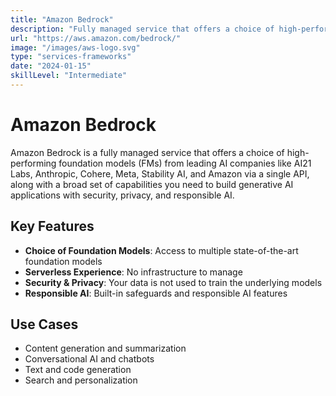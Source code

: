 ```yaml
---
title: "Amazon Bedrock"
description: "Fully managed service that offers a choice of high-performing foundation models from leading AI companies through a single API"
url: "https://aws.amazon.com/bedrock/"
image: "/images/aws-logo.svg"
type: "services-frameworks"
date: "2024-01-15"
skillLevel: "Intermediate"
---
```


# Amazon Bedrock

Amazon Bedrock is a fully managed service that offers a choice of high-performing foundation models (FMs) from leading AI companies like AI21 Labs, Anthropic, Cohere, Meta, Stability AI, and Amazon via a single API, along with a broad set of capabilities you need to build generative AI applications with security, privacy, and responsible AI.

## Key Features

- **Choice of Foundation Models**: Access to multiple state-of-the-art foundation models
- **Serverless Experience**: No infrastructure to manage
- **Security & Privacy**: Your data is not used to train the underlying models
- **Responsible AI**: Built-in safeguards and responsible AI features

## Use Cases

- Content generation and summarization
- Conversational AI and chatbots
- Text and code generation
- Search and personalization